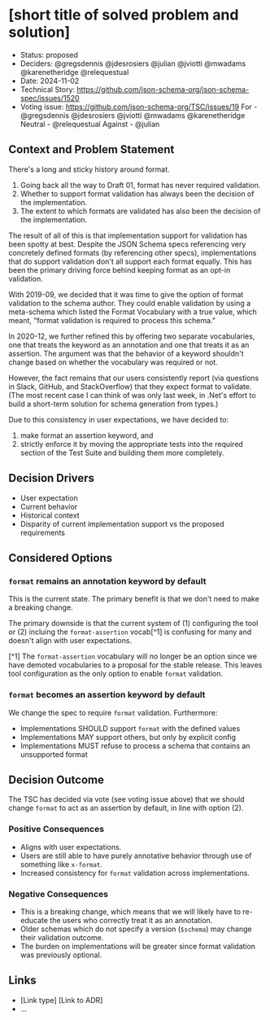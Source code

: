 # [short title of solved problem and solution]

* Status: proposed
  <!-- will update below to only those who participated in the vote -->
* Deciders: @gregsdennis @jdesrosiers @julian @jviotti @mwadams @karenetheridge @relequestual
* Date: 2024-11-02
* Technical Story: https://github.com/json-schema-org/json-schema-spec/issues/1520
* Voting issue: https://github.com/json-schema-org/TSC/issues/19
    For - @gregsdennis @jdesrosiers @jviotti @mwadams @karenetheridge
    Neutral - @relequestual
    Against - @julian

## Context and Problem Statement

There's a long and sticky history around format.

1. Going back all the way to Draft 01, format has never required validation.
2. Whether to support format validation has always been the decision of the implementation.
3. The extent to which formats are validated has also been the decision of the implementation.

The result of all of this is that implementation support for validation has been spotty at best. Despite the JSON Schema specs referencing very concretely defined formats (by referencing other specs), implementations that do support validation don't all support each format equally. This has been the primary driving force behind keeping format as an opt-in validation.

With 2019-09, we decided that it was time to give the option of format validation to the schema author. They could enable validation by using a meta-schema which listed the Format Vocabulary with a true value, which meant, "format validation is required to process this schema."

In 2020-12, we further refined this by offering two separate vocabularies, one that treats the keyword as an annotation and one that treats it as an assertion. The argument was that the behavior of a keyword shouldn't change based on whether the vocabulary was required or not.

However, the fact remains that our users consistently report (via questions in Slack, GitHub, and StackOverflow) that they expect format to validate. (The most recent case I can think of was only last week, in .Net's effort to build a short-term solution for schema generation from types.)

Due to this consistency in user expectations, we have decided to:

1. make format an assertion keyword, and
2. strictly enforce it by moving the appropriate tests into the required section of the Test Suite and building them more completely.

## Decision Drivers

* User expectation
* Current behavior
* Historical context
* Disparity of current implementation support vs the proposed requirements

## Considered Options

### `format` remains an annotation keyword by default

This is the current state. The primary benefit is that we don't need to make a breaking change.

The primary downside is that the current system of (1) configuring the tool or (2) incluing the `format-assertion` vocab[^1] is confusing for many and doesn't align with user expectations.

[^1] The `format-assertion` vocabulary will no longer be an option since we have demoted vocabularies to a proposal for the stable release.  This leaves tool configuration as the only option to enable `format` validation.

### `format` becomes an assertion keyword by default

We change the spec to require `format` validation.  Furthermore:

* Implementations SHOULD support `format` with the defined values
* Implementations MAY support others, but only by explicit config
* Implementations MUST refuse to process a schema that contains an unsupported format

## Decision Outcome

The TSC has decided via vote (see voting issue above) that we should change `format` to act as an assertion by default, in line with option (2).

### Positive Consequences <!-- optional -->

* Aligns with user expectations.
* Users are still able to have purely annotative behavior through use of something like `x-format`.
* Increased consistency for `format` validation across implementations.

### Negative Consequences <!-- optional -->

* This is a breaking change, which means that we will likely have to re-educate the users who correctly treat it as an annotation.
* Older schemas which do not specify a version (`$schema`) may change their validation outcome.
* The burden on implementations will be greater since format validation was previously optional.

## Links <!-- optional -->

* [Link type] [Link to ADR] <!-- example: Refined by [ADR-0005](0005-example.md) -->
* … <!-- numbers of links can vary -->
